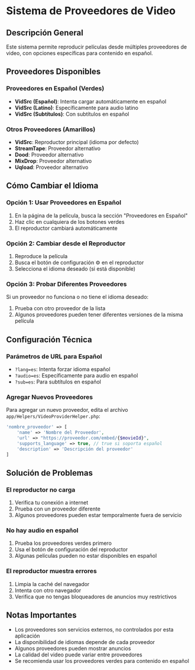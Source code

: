 # Sistema de Proveedores de Video

## Descripción General

Este sistema permite reproducir películas desde múltiples proveedores de video, con opciones específicas para contenido en español.

## Proveedores Disponibles

### Proveedores en Español (Verdes)
- **VidSrc (Español)**: Intenta cargar automáticamente en español
- **VidSrc (Latino)**: Específicamente para audio latino
- **VidSrc (Subtítulos)**: Con subtítulos en español

### Otros Proveedores (Amarillos)
- **VidSrc**: Reproductor principal (idioma por defecto)
- **StreamTape**: Proveedor alternativo
- **Dood**: Proveedor alternativo
- **MixDrop**: Proveedor alternativo
- **Uqload**: Proveedor alternativo

## Cómo Cambiar el Idioma

### Opción 1: Usar Proveedores en Español
1. En la página de la película, busca la sección "Proveedores en Español"
2. Haz clic en cualquiera de los botones verdes
3. El reproductor cambiará automáticamente

### Opción 2: Cambiar desde el Reproductor
1. Reproduce la película
2. Busca el botón de configuración ⚙️ en el reproductor
3. Selecciona el idioma deseado (si está disponible)

### Opción 3: Probar Diferentes Proveedores
Si un proveedor no funciona o no tiene el idioma deseado:
1. Prueba con otro proveedor de la lista
2. Algunos proveedores pueden tener diferentes versiones de la misma película

## Configuración Técnica

### Parámetros de URL para Español
- `?lang=es`: Intenta forzar idioma español
- `?audio=es`: Específicamente para audio en español
- `?sub=es`: Para subtítulos en español

### Agregar Nuevos Proveedores
Para agregar un nuevo proveedor, edita el archivo `app/Helpers/VideoProviderHelper.php`:

```php
'nombre_proveedor' => [
    'name' => 'Nombre del Proveedor',
    'url' => "https://proveedor.com/embed/{$movieId}",
    'supports_language' => true, // true si soporta español
    'description' => 'Descripción del proveedor'
]
```

## Solución de Problemas

### El reproductor no carga
1. Verifica tu conexión a internet
2. Prueba con un proveedor diferente
3. Algunos proveedores pueden estar temporalmente fuera de servicio

### No hay audio en español
1. Prueba los proveedores verdes primero
2. Usa el botón de configuración del reproductor
3. Algunas películas pueden no estar disponibles en español

### El reproductor muestra errores
1. Limpia la caché del navegador
2. Intenta con otro navegador
3. Verifica que no tengas bloqueadores de anuncios muy restrictivos

## Notas Importantes

- Los proveedores son servicios externos, no controlados por esta aplicación
- La disponibilidad de idiomas depende de cada proveedor
- Algunos proveedores pueden mostrar anuncios
- La calidad del video puede variar entre proveedores
- Se recomienda usar los proveedores verdes para contenido en español 